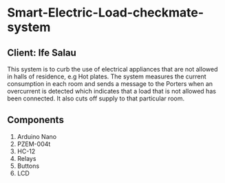 # Smart-Electric-Load-checkmate-system

## Client: Ife Salau

This system is to curb the use of electrical appliances that are not allowed in halls of residence, e.g Hot plates. The system measures the current consumption in each room and sends a message to the Porters when an overcurrent is detected which indicates that a load that is not allowed has been connected. It also cuts off supply to that particular room.

## Components
1. Arduino Nano
2. PZEM-004t
3. HC-12
4. Relays
5. Buttons
6. LCD
